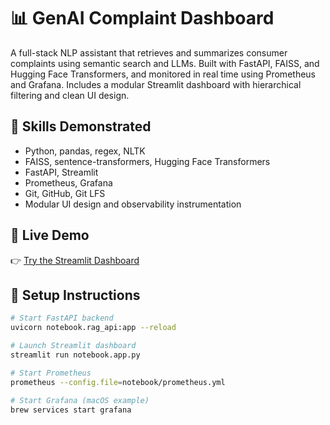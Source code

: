 # 📊 GenAI Complaint Dashboard

A full-stack NLP assistant that retrieves and summarizes consumer complaints using semantic search and LLMs. Built with FastAPI, FAISS, and Hugging Face Transformers, and monitored in real time using Prometheus and Grafana. Includes a modular Streamlit dashboard with hierarchical filtering and clean UI design.

## 💼 Skills Demonstrated

- Python, pandas, regex, NLTK
- FAISS, sentence-transformers, Hugging Face Transformers
- FastAPI, Streamlit
- Prometheus, Grafana
- Git, GitHub, Git LFS
- Modular UI design and observability instrumentation

## 🔗 Live Demo

👉 [Try the Streamlit Dashboard](https://sushma-reddy-garlapati-genai-complaint-dashboard.streamlit.app)


## 🚀 Setup Instructions

```bash
# Start FastAPI backend
uvicorn notebook.rag_api:app --reload

# Launch Streamlit dashboard
streamlit run notebook.app.py

# Start Prometheus
prometheus --config.file=notebook/prometheus.yml

# Start Grafana (macOS example)
brew services start grafana
